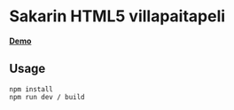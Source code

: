 # Sakarin HTML5 villapaitapeli

**[Demo](https://eioo.github.io/sakarin-html5-villapaitapeli)**

## Usage

```
npm install
npm run dev / build
```
